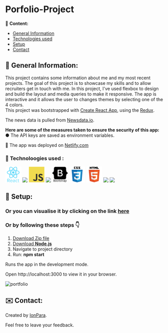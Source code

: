 # Porfolio-Project

📃 **Content:**
- [General Information ](#General-Information)
- [Technologies used](#languages)
- [Setup](#setup)
- [Contact](#contact)

 ## 📑 General Information:
This project contains some information about me and my most recent projects. The goal of this project is to showcase my skills and to allow recruiters get in touch with me. In this project, I've used flexbox to design and build the layout and media queries to make it responsive. The app is interactive and it allows the user to changes themes by selecting one of the 4 colors.<br>
This project was bootstrapped with [Create React App](https://github.com/facebook/create-react-app), using the [Redux](https://redux.js.org/).

The news data is pulled from [Newsdata.io](https://newsdata.io/search-news).

<b>Here are some of the measures taken to ensure the security of this app:</b> <br>
● The API keys are saved as environment variables.</pre> 

:floppy_disk: The app was deployed on [Netlify.com](https://www.netlify.com/)


### 🔣 <a id="languages">Technoloogies used </a>:
<p align="left">
    <img src="https://raw.githubusercontent.com/devicons/devicon/master/icons/react/react-original-wordmark.svg" alt="react" width="50" height="50"/>
    <img src="https://skillicons.dev/icons?i=nodejs&theme=light"/>
    <img src="https://raw.githubusercontent.com/devicons/devicon/master/icons/javascript/javascript-original.svg" alt="javascript" width="50" height="50"/>
    <img src="https://skillicons.dev/icons?i=redux&theme=light"/>
    <img src="https://raw.githubusercontent.com/devicons/devicon/master/icons/bootstrap/bootstrap-plain-wordmark.svg" alt="bootstrap" width="50" height="50"/>
    <img src="https://raw.githubusercontent.com/devicons/devicon/master/icons/css3/css3-original-wordmark.svg" alt="css3" width="50" height="50"/> 
    <img src="https://raw.githubusercontent.com/devicons/devicon/master/icons/html5/html5-original-wordmark.svg" alt="html5" width="50" height="50"/>
    <img src="https://skillicons.dev/icons?i=tailwind&theme=light"/>
    <img src="https://skillicons.dev/icons?i=vscode&theme=light"/>
</p>

## 📘 <a id="setup">Setup</a>:

### Or you can visualise it by clicking on the link [here](https://ion-para.netlify.app/)

### Or by following these steps :point_down:

1. [Download Zip file](https://github.com/IonPara/portfolio-project/archive/refs/heads/main.zip)
2. [Download **Node.js**](https://nodejs.org/dist/v18.13.0/node-v18.13.0-x64.msi)
3. Navigate to project directory
4. Run: **npm start**


Runs the app in the development mode.

Open http://localhost:3000 to view it in your browser.

![portfolio](https://user-images.githubusercontent.com/84988051/225348586-2bb54f67-658c-4321-8074-3733d50ac30b.png)


## ✉️ <a id="contact">Contact</a>:

Created by [IonPara](https://github.com/IonPara).

Feel free to leave your feedback.
